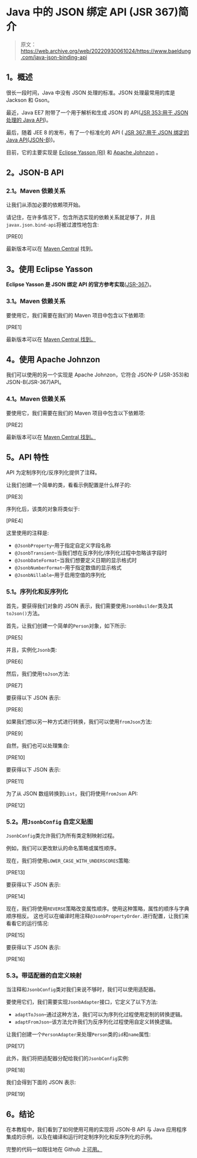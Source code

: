 # Java 中的 JSON 绑定 API (JSR 367)简介

> 原文：<https://web.archive.org/web/20220930061024/https://www.baeldung.com/java-json-binding-api>

## **1。概述**

很长一段时间，Java 中没有 JSON 处理的标准。JSON 处理最常用的库是 Jackson 和 Gson。

最近，Java EE7 附带了一个用于解析和生成 JSON 的 API([JSR 353:用于 JSON 处理的 Java API](https://web.archive.org/web/20221208143832/https://www.jcp.org/en/jsr/detail?id=353))。

最后，随着 JEE 8 的发布，有了一个标准化的 API ( [JSR 367:用于 JSON 绑定的 Java API(JSON-B)](https://web.archive.org/web/20221208143832/https://jcp.org/en/jsr/detail?id=367))。

目前，它的主要实现是 [Eclipse Yasson (RI)](https://web.archive.org/web/20221208143832/https://github.com/eclipse/yasson) 和 [Apache Johnzon](https://web.archive.org/web/20221208143832/https://johnzon.apache.org/) 。

## **2。JSON-B API**

### **2.1。Maven 依赖关系**

让我们从添加必要的依赖项开始。

请记住，在许多情况下，包含所选实现的依赖关系就足够了，并且`javax.json.bind-api`将被过渡性地包含:

[PRE0]

最新版本可以在 [Maven Central](https://web.archive.org/web/20221208143832/https://search.maven.org/classic/#search%7Cga%7C1%7Cjavax.json.bind-api) 找到。

## **3。使用 Eclipse Yasson**

**Eclipse Yasson 是 JSON 绑定 API 的官方参考实现**([JSR-367](https://web.archive.org/web/20221208143832/https://jcp.org/en/jsr/detail?id=367))。

### **3.1。Maven 依赖关系**

要使用它，我们需要在我们的 Maven 项目中包含以下依赖项:

[PRE1]

最新版本可以在 [Maven Central 找到。](https://web.archive.org/web/20221208143832/https://search.maven.org/classic/#search%7Cga%7C1%7Ca%3A%22yasson%22)

## **4。使用 Apache Johnzon**

我们可以使用的另一个实现是 Apache Johnzon，它符合 JSON-P (JSR-353)和 JSON-B(JSR-367)API。

### **4.1。Maven 依赖关系**

要使用它，我们需要在我们的 Maven 项目中包含以下依赖项:

[PRE2]

最新版本可以在 [Maven Central 找到。](https://web.archive.org/web/20221208143832/https://search.maven.org/classic/#search%7Cga%7C1%7Ca%3A%22johnzon-jsonb%22)

## **5。API 特性**

API 为定制序列化/反序列化提供了注释。

让我们创建一个简单的类，看看示例配置是什么样子的:

[PRE3]

序列化后，该类的对象将类似于:

[PRE4]

这里使用的注释是:

*   `@JsonbProperty`–用于指定自定义字段名称
*   `@JsonbTransient`–当我们想在反序列化/序列化过程中忽略该字段时
*   `@JsonbDateFormat`–当我们想要定义日期的显示格式时
*   `@JsonbNumberFormat`–用于指定数值的显示格式
*   `@JsonbNillable`–用于启用空值的序列化

### **5.1。序列化和反序列化**

首先，要获得我们对象的 JSON 表示，我们需要使用`JsonbBuilder`类及其`toJson()`方法。

首先，让我们创建一个简单的`Person`对象，如下所示:

[PRE5]

并且，实例化`Jsonb`类:

[PRE6]

然后，我们使用`toJson`方法:

[PRE7]

要获得以下 JSON 表示:

[PRE8]

如果我们想以另一种方式进行转换，我们可以使用`fromJson`方法:

[PRE9]

自然，我们也可以处理集合:

[PRE10]

要获得以下 JSON 表示:

[PRE11]

为了从 JSON 数组转换到`List`，我们将使用`fromJson` API:

[PRE12]

### **5.2。用`JsonbConfig`** 自定义贴图

`JsonbConfig`类允许我们为所有类定制映射过程。

例如，我们可以更改默认的命名策略或属性顺序。

现在，我们将使用`LOWER_CASE_WITH_UNDERSCORES`策略:

[PRE13]

要获得以下 JSON 表示:

[PRE14]

现在，我们将使用`REVERSE`策略改变属性顺序。使用这种策略，属性的顺序与字典顺序相反。
这也可以在编译时用注释`@JsonbPropertyOrder.`进行配置，让我们来看看它的运行情况:

[PRE15]

要获得以下 JSON 表示:

[PRE16]

### 5.3。带适配器的自定义映射

当注释和`JsonbConfig`类对我们来说不够时，我们可以使用适配器。

要使用它们，我们需要实现`JsonbAdapter`接口，它定义了以下方法:

*   `adaptToJson`–通过这种方法，我们可以为序列化过程使用定制的转换逻辑。
*   `adaptFromJson`–该方法允许我们为反序列化过程使用自定义转换逻辑。

让我们创建一个`PersonAdapter`来处理`Person`类的`id`和`name`属性:

[PRE17]

此外，我们将把适配器分配给我们的`JsonbConfig`实例:

[PRE18]

我们会得到下面的 JSON 表示:

[PRE19]

## **6。结论**

在本教程中，我们看到了如何使用可用的实现将 JSON-B API 与 Java 应用程序集成的示例，以及在编译和运行时定制序列化和反序列化的示例。

完整的代码一如既往地在 Github 上[可用。](https://web.archive.org/web/20221208143832/https://github.com/eugenp/tutorials/tree/master/json-modules/json)